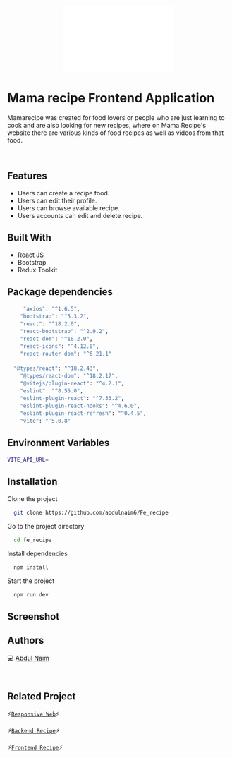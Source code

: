 <div align="center">
 <img height="150" width="250" src="./src/assets/barbecue 1 (1).png"  />
</div>

# Mama recipe Frontend Application

Mamarecipe was created for food lovers or people who are just learning to cook and are also looking for new recipes, where on Mama Recipe's website there are various kinds of food recipes as well as videos from that food.

<br />

## Features

- Users can create a recipe food.
- Users can edit their profile.
- Users can browse available recipe.
- Users accounts can edit and delete recipe.

## Built With

- React JS
- Bootstrap
- Redux Toolkit

## Package dependencies

```bash
	 "axios": "^1.6.5",
    "bootstrap": "^5.3.2",
    "react": "^18.2.0",
    "react-bootstrap": "^2.9.2",
    "react-dom": "^18.2.0",
    "react-icons": "^4.12.0",
    "react-router-dom": "^6.21.1"

  "@types/react": "^18.2.43",
    "@types/react-dom": "^18.2.17",
    "@vitejs/plugin-react": "^4.2.1",
    "eslint": "^8.55.0",
    "eslint-plugin-react": "^7.33.2",
    "eslint-plugin-react-hooks": "^4.6.0",
    "eslint-plugin-react-refresh": "^0.4.5",
    "vite": "^5.0.8"
```

## Environment Variables

```bash
VITE_API_URL=
```

## Installation

Clone the project

```bash
  git clone https://github.com/abdulnaim6/Fe_recipe
```

Go to the project directory

```bash
  cd fe_recipe
```

Install dependencies

```bash
  npm install
```

Start the project

```bash
  npm run dev
```

## Screenshot

## Authors

💻 [Abdul Naim](https://github.com/abdulnaim6)

<br />

## Related Project
⚡[`Responsive Web`](https://github.com/abdulnaim6/Responsive_web)⚡

⚡[`Backend Recipe`](https://github.com/abdulnaim6/Be_recipe)⚡

⚡[`Frontend Recipe`](https://github.com/abdulnaim6/Fe_recipe)⚡
